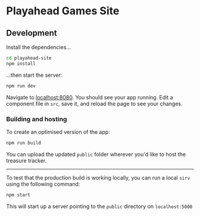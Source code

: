 # Playahead Games Site

## Development

Install the dependencies...

```bash
cd playahead-site
npm install
```

...then start the server:

```bash
npm run dev
```

Navigate to [localhost:8080](http://localhost:8080). You should see your app running. Edit a component file in `src`, save it, and reload the page to see your changes.

### Building and hosting

To create an optimised version of the app:

```bash
npm run build
```

You can upload the updated `public` folder wherever you'd like to host the treasure tracker.

---

To test that the production build is working locally, you can run a local `sirv` using the following command:

```bash
npm start
```

This will start up a server pointing to the `public` directory on `localhost:5000`